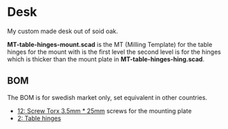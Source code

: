# Desk
My custom made desk out of soid oak.

**MT-table-hinges-mount.scad** is the MT (Milling Template) for the table hinges for the mount with is the first level the second level is for the hinges which is thicker than the mount plate in
**MT-table-hinges-hing.scad**. 

## BOM
The BOM is for swedish market only, set equivalent in other countries.
* [12: Screw Torx 3.5mm * 25mm](https://www.hornbach.se/shop/GRABBER-Traskruv-C1-3-5x25mm-forsankt-200st-TFZ3525/6331641/artikel-detaljer.html?varCat=S16905##v6331632)
screws for the mounting plate
* [2: Table hinges](https://www.erlandsonsbrygga.se/Hemsida/Inredning___VVS/Inredningsmaterial_Beslag/Gangjarn/BORDSGANGJARN_KROM__MASSING?id=02511)


